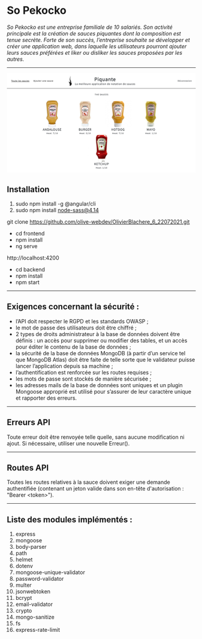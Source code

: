 # So Pekocko

*So Pekocko est une entreprise familiale de 10 salariés. Son activité principale est la création de sauces piquantes dont la composition est tenue secrète. Forte de son succès, l’entreprise souhaite se développer et créer une application web, dans laquelle les utilisateurs pourront ajouter leurs sauces préférées et liker ou disliker les sauces proposées par les autres.*

---

![preview](./preview.png)

## Installation

1. sudo npm install -g @angular/cli
1. sudo npm install node-sass@4.14

git clone https://github.com/olive-webdev/OlivierBlachere_6_22072021.git

* cd frontend 
* npm install
* ng serve

http://localhost:4200

* cd backend
* npm install
* npm start

---
## Exigences concernant la sécurité :

* l’API doit respecter le RGPD et les standards OWASP ;
* le mot de passe des utilisateurs doit être chiffré ;
* 2 types de droits administrateur à la base de données doivent être définis : un accès
pour supprimer ou modifier des tables, et un accès pour éditer le contenu de la base
de données ;
* la sécurité de la base de données MongoDB (à partir d’un service tel que MongoDB Atlas) doit être faite de telle sorte que le validateur puisse lancer l’application depuis sa machine ;
* l’authentification est renforcée sur les routes requises ;
* les mots de passe sont stockés de manière sécurisée ;
* les adresses mails de la base de données sont uniques et un plugin Mongoose
approprié est utilisé pour s’assurer de leur caractère unique et rapporter des erreurs.

---
## Erreurs API
Toute erreur doit être renvoyée telle quelle, sans aucune modification ni ajout. Si nécessaire, utiliser une nouvelle Erreur().

---
## Routes API
Toutes les routes relatives à la sauce doivent exiger une demande authentifiée (contenant un jeton valide dans son en-tête d'autorisation : "Bearer <token<token>>").

---
## Liste des modules implémentés :
1. express
1. mongoose
1. body-parser
1. path
1. helmet
1. dotenv
1. mongoose-unique-validator
1. password-validator
1. multer
1. jsonwebtoken
1. bcrypt
1. email-validator
1. crypto
1. mongo-sanitize
1. fs
1. express-rate-limit
